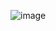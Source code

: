 ![image](https://user-images.githubusercontent.com/105124943/223023518-05960da8-cbbe-4c5d-a7c7-11187046dd1f.png)
